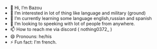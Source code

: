 - 👋 Hi, I’m Bazou
- 👀 I’m interested in lot of thing like language and military (ground)
- 🌱 I’m currently learning some language english,russian and spanish
- 💞️ I’m looking to speeking with lot of people from anywhere.
- 📫 How to reach me via discord ( nothing0372_ )
- 😄 Pronouns: he/his
- ⚡ Fun fact: I'm french.


<!---
Bazoureal/Bazoureal is a ✨ special ✨ repository because its `README.md` (this file) appears on your GitHub profile.
You can click the Preview link to take a look at your changes.
--->

